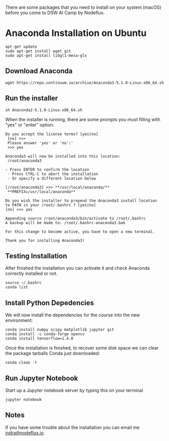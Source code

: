 There are some packages that you need to install on your system (macOS) before you come to DSW AI Camp by Nodeflux. 

# Anaconda Installation on Ubuntu
```
apt-get update
sudo apt-get install wget git
sudo apt-get install libgl1-mesa-glx
```

## Download Anaconda
```
wget https://repo.continuum.io/archive/Anaconda3-5.1.0-Linux-x86_64.sh
```

## Run the installer
```
sh Anaconda2-5.1.0-Linux-x86_64.sh
```
When the installer is running, there are some prompts you must filling with "yes" or "enter" option.
```
Do you accept the license terms? [yes|no]
 [no] >>>
 Please answer 'yes' or 'no':'
 >>> yes

Anaconda3 will now be installed into this location:
 /root/anaconda3

- Press ENTER to confirm the location
 - Press CTRL-C to abort the installation
 - Or specify a different location below

[/root/anaconda3] >>> **/usr/local/anaconda/**
 **PREFIX=/usr/local/anaconda**

Do you wish the installer to prepend the Anaconda3 install location
to PATH in your /root/.bashrc ? [yes|no]
[no] >>> yes

Appending source /root/anaconda3/bin/activate to /root/.bashrc
A backup will be made to: /root/.bashrc-anaconda3.bak

For this change to become active, you have to open a new terminal.

Thank you for installing Anaconda3!
```
## Testing Installation
After finished the installation you can activate it and check Anaconda correctly installed or not.
```
source ~/.bashrc
conda list
```

## Install Python Depedencies
We will now install the dependencies for the course into the new environment:
```
conda install numpy scipy matplotlib jupyter git
conda install -c conda-forge opencv
conda install tensorflow=1.4.0
```

Once the installation is finished, to recover some disk space we can clear the package tarballs Conda just downloaded:
```
conda clean -t
```

## Run Jupyter Notebook
Start up a Jupyter notebook server by typing this on your terminal
```
jupyter notebook
```

## Notes
If you have some trouble about the installation you can email me indra@nodeflux.io.

